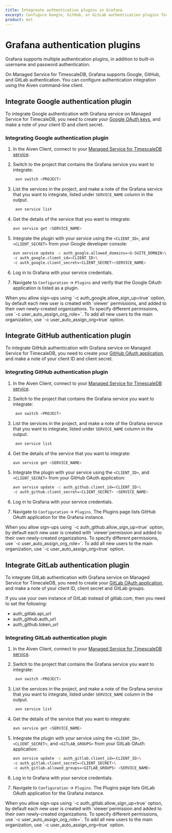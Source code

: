 ```yaml
---
title: Integreate authentication plugins in Grafana
excerpt: Configure Google, GitHub, or GitLab authentication plugins for Grafana
product: mst
---
```


# Grafana authentication plugins

Grafana supports multiple authentication plugins, in addition to
built-in username and password authentication.

On Managed Service for TimescaleDB, Grafana supports Google, GitHub, and
GitLab authentication.
You can configure authentication integration using the Aiven command-line client.

## Integrate Google authentication plugin

To integrate Google authentication with Grafana service on Managed
Service for TimecaleDB, you need to create your
[Google OAuth keys][google-oauth-keys], and make a note of your client
ID and client secret.

<procedure>

### Integrating Google authentication plugin

1.  In the Aiven Client, connect to your
    [Managed Service for TimescaleDB service][aiven-client-mst].

1.  Switch to the project that contains the Grafana service you want to
    integrate:

    ```bash
     avn switch <PROJECT>
    ```

1.  List the services in the project, and make a note of the Grafana service
    that you want to integrate, listed under `SERVICE_NAME` column in the
    output.

    ```bash
     avn service list
    ```

1.  Get the details of the service that you want to integrate:

    ```bash
    avn service get <SERVICE_NAME>
    ```

1.  Integrate the plugin with your service using the `<CLIENT_ID>`, and
    `<CLIENT_SECRET>` from your Google developer console:

    ```bash
    avn service update -c auth_google.allowed_domains=<G-SUITE_DOMAIN>\
    -c auth_google.client_id=<CLIENT_ID>\
    -c auth_google.client_secret=<CLIENT_SECRET><SERVICE_NAME>
    ```

1.  Log in to Grafana with your service credentials.

1.  Navigate to `Configuration` → `Plugins` and verify that the
    Google OAuth application is listed as a plugin.

<highlight type="note">
     When you allow sign-ups using `-c auth_google.allow_sign_up=true` option,
     by default each new user is created with `viewer` permissions, and added to
     their own newly-created organizations. To specify different permissions,
     use `-c user_auto_assign_org_role=<role name>`. To add all new users
     to the main organization, use `-c user_auto_assign_org=true` option.

</highlight>

</procedure>

## Integrate GitHub authentication plugin

To integrate GitHub authentication with Grafana service on Managed Service
for TimecaleDB, you need to create your
[GitHub OAuth application][github-oauth-keys], and make a note of
your client ID and client secret.

<procedure>

### Integrating GitHub authentication plugin

1.  In the Aiven Client, connect to your
    [Managed Service for TimescaleDB service][aiven-client-mst].

1.  Switch to the project that contains the Grafana service you want to
    integrate:

    ```bash
     avn switch <PROJECT>
    ```

1.  List the services in the project, and make a note of the Grafana service
    that you want to integrate, listed under `SERVICE_NAME` column in the
    output.

    ```bash
     avn service list
    ```

1.  Get the details of the service that you want to integrate:

    ```bash
    avn service get <SERVICE_NAME>
    ```

1.  Integrate the plugin with your service using the `<CLIENT_ID>`, and
    `<CLIENT_SECRET>` from your GitHub OAuth application:

    ```bash
    avn service update -c auth_github.client_id=<CLIENT_ID>\
    -c auth_github.client_secret=<CLIENT_SECRET> <SERVICE_NAME>
    
    ```

1.  Log in to Grafana with your service credentials.
1.  Navigate to `Configuration` → `Plugins`. The Plugins page lists
    GitHub OAuth application for the Grafana instance.

<highlight type="note">
     When you allow sign-ups using `-c auth_github.allow_sign_up=true` option,
     by default each new user is created with `viewer`permission and added to
     their own newly-created organizations. To specify different permissions,
     use `-c user_auto_assign_org_role=<role name>`. To add all new users
     to the main organization, use `-c user_auto_assign_org=true` option.

</highlight>

</procedure>

## Integrate GitLab authentication plugin

To integrate GitLab authentication with Grafana service on Managed
Service for TimecaleDB, you need to create your [GitLab OAuth
application][gitlab-oauth-keys], and make a note of your client ID, client
secret and GitLab groups.

If you use your own instance of GitLab instead of gitlab.com, then you need to
set the following:

*   auth_gitlab.api_url
*   auth_github.auth_url
*   auth_github.token_url

<procedure>

### Integrating GitLab authentication plugin

1.  In the Aiven Client, connect to your
    [Managed Service for TimescaleDB service][aiven-client-mst].

1.  Switch to the project that contains the Grafana service you want to
    integrate:

    ```bash
     avn switch <PROJECT>
    ```

1.  List the services in the project, and make a note of the Grafana service
    that you want to integrate, listed under `SERVICE_NAME` column in the
    output.

    ```bash
     avn service list
    ```

1.  Get the details of the service that you want to integrate:

    ```bash
    avn service get <SERVICE_NAME>
    ```

1.  Integrate the plugin with your service using the `<CLIENT_ID>`,
    `<CLIENT_SECRET>`, and `<GITLAB_GROUPS>` from your GitLab OAuth application:

    ```bash
    avn service update -c auth_gitlab.client_id=<CLIENT_ID>\
    -c auth_gitlab.client_secret=<CLIENT_SECRET>\
    -c auth_gitlab.allowed_groups=<GITLAB_GROUPS> <SERVICE_NAME>
    
    ```

1.  Log in to Grafana with your service credentials.
1.  Navigate to `Configuration` → `Plugins`. The Plugins page lists
    GitLab OAuth application for the Grafana instance.

<highlight type="note">
     When you allow sign-ups using `-c auth_gitlab.allow_sign_up=true` option,
     by default each new user is created with `viewer`permission and added to
     their own newly-created organizations. To specify different permissions,
     use `-c user_auto_assign_org_role=<role name>`. To add all new users
     to the main organization, use `-c user_auto_assign_org=true` option.

</highlight>

</procedure>

[aiven-client-mst]: /mst/:currentVersion:/aiven-client-install
[google-oauth-keys]: https://grafana.com/docs/grafana/v9.0/setup-grafana/configure-security/configure-authentication/google/
[github-oauth-keys]: https://grafana.com/docs/grafana/v9.0/setup-grafana/configure-security/configure-authentication/github/
[gitlab-oauth-keys]: https://grafana.com/docs/grafana/v9.0/setup-grafana/configure-security/configure-authentication/gitlab/
